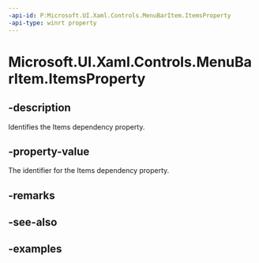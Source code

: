 ```yaml
---
-api-id: P:Microsoft.UI.Xaml.Controls.MenuBarItem.ItemsProperty
-api-type: winrt property
---
```

<!-- Property syntax.
public DependencyProperty ItemsProperty { get; }
-->

# Microsoft.UI.Xaml.Controls.MenuBarItem.ItemsProperty


## -description

Identifies the Items dependency property.


## -property-value

The identifier for the Items dependency property.


## -remarks


## -see-also


## -examples


